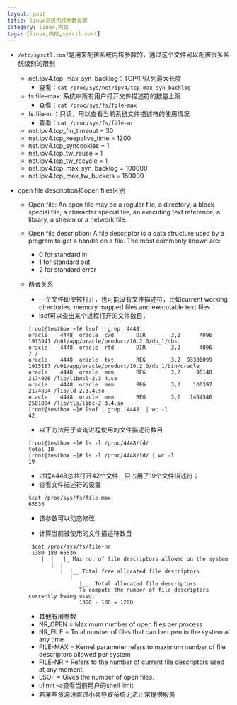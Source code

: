 ```yaml
---
layout: post
title: linux系统内核参数设置
category: linux,内核
tags: [linux,内核,sysctl.conf]
---
```

- `/etc/sysctl.conf`是用来配置系统内核参数的，通过这个文件可以配置很多系统级别的限制
	- net.ipv4.tcp_max_syn_backlog：TCP/IP队列最大长度
		- 查看：`cat /proc/sys/net/ipv4/tcp_max_syn_backlog`
	- fs.file-max: 系统中所有用户打开文件描述符的数量上限
		- 查看：`cat /proc/sys/fs/file-max`
	- fs.file-nr：只读，用以查看当前系统文件描述符的使用情况
		- 查看：`cat /proc/sys/fs/file-nr`
	-	net.ipv4.tcp_fin_timeout = 30
	- net.ipv4.tcp_keepalive_time = 1200
	- net.ipv4.tcp_syncookies = 1
	- net.ipv4.tcp_tw_reuse = 1
	- net.ipv4.tcp_tw_recycle = 1
	- net.ipv4.tcp_max_syn_backlog = 100000
	- net.ipv4.tcp_max_tw_buckets = 150000 

- open file description和open files区别
    - Open file: An open file may be a regular file, a directory, a block special file, a character special file, an executing text reference, a library, a stream or a network file.
    - Open file description: A file descriptor is a data structure used by a program to get a handle on a file.  The most commonly known are:
        - 0 for standard in
        - 1 for standard out
        - 2 for standard error
    - 两者关系
        - 一个文件即使被打开，也可能没有文件描述符，比如current working directories, memory mapped files and executable text files
        - lsof可以查出某个进程打开的文件数目，

         ```
        [root@testbox ~]# lsof | grep '4448'
        oracle    4448  oracle  cwd       DIR        3,2      4096    1913941 /u01/app/oracle/product/10.2.0/db_1/dbs
        oracle    4448  oracle  rtd       DIR        3,2      4096          2 /
        oracle    4448  oracle  txt       REG        3,2  93300099    1915187 /u01/app/oracle/product/10.2.0/db_1/bin/oracle
        oracle    4448  oracle  mem       REG        3,2     95148    2174926 /lib/libnsl-2.3.4.so
        oracle    4448  oracle  mem       REG        3,2    106397    2174894 /lib/ld-2.3.4.so
        oracle    4448  oracle  mem       REG        3,2   1454546    2501884 /lib/tls/libc-2.3.4.so
        [root@testbox ~]# lsof | grep '4448' | wc -l
        42
        ```

        - 以下方法用于查询进程使用的文件描述符数目

        ```
        [root@testbox ~]# ls -l /proc/4448/fd/
        total 18
        [root@testbox ~]# ls -l /proc/4448/fd/ | wc -l
        19
        ```

        - 进程4448总共打开42个文件，只占用了19个文件描述符；
        -  查看文件描述符的设置

        ```
        $cat /proc/sys/fs/file-max
        65536
        ```

        - 该参数可以动态修改
         
        - 计算当前被使用的文件描述符数目

        ```
         $cat /proc/sys/fs/file-nr
         1380 180 65536
            |  |   |_ Max no. of file descriptors allowed on the system
               |  |     
                  |  |__ Total free allocated file descriptors
                     |
                        |__  Total allocated file descriptors
                        To compute the number of file descriptors currently being used:
                        1380 - 180 = 1200
        ```                  
        - 其他有用参数
        - NR_OPEN  = Maximum number of open files per process
        - NR_FILE  = Total number of files that can be open in the system at any time
        - FILE-MAX = Kernel parameter refers to maximum number of file descriptors allowed per system
        - FILE-NR  = Refers to the number of current file descriptors used at any moment.
        - LSOF     = Gives the number of open files.
        -  ulimit –a查看当前用户的shell limit 
        -  若某些资源设置过小会导致系统无法正常提供服务
